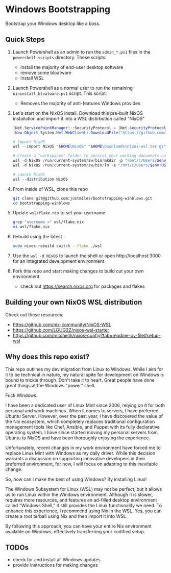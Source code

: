 # Windows Bootstrapping

Bootstrap your Windows desktop like a boss.

## Quick Steps

1. Launch Powershell as an admin to run the `admin_*.ps1` files in the `powershell_scripts` directory. These scripts:

    - install the majority of end-user desktop software
    - remove some bloatware
    - install WSL

2. Launch Powershell as a normal user to run the remaining `uininstall_bloatware.ps1` script. This script:

    - Removes the majority of anti-features Windows provides

3. Let's start on the NixOS install. Download this pre-built NixOS installation and import it into a WSL distirbution called "NixOS"
    
    ```powershell
    [Net.ServicePointManager]::SecurityProtocol = [Net.SecurityProtocolType]::Tls12
    (New-Object System.Net.WebClient).DownloadFile("https://github.com/nix-community/NixOS-WSL/releases/download/2311.5.3/nixos-wsl.tar.gz", "$HOME\Downloads\nixos-wsl.tar.gz")

    # Import NixOS
    wsl --import NixOS "$HOME\NixOS" "$HOME\Downloads\nixos-wsl.tar.gz" --version 2

    # Create a "workspaces" folder to persist your working documents outside of WSL
    wsl -d NixOS /run/current-system/sw/bin/mkdir -p "/mnt/c/Users/$env:USERNAME/Documents/workspaces"
    wsl -d NixOS /run/current-system/sw/bin/ln -s "/mnt/c/Users/$env:USERNAME/Documents/workspaces" "/home/nixos/workspaces"

    # Launch NixOS
    wsl --distribution NixOS
    ```

4. From inside of WSL, clone this repo
    
    ```bash
    git clone git@github.com:justmiles/bootstrapping-winblows.git
    cd bootstrapping-winblows
    ```

5. Update `wsl/flake.nix` to set your username 

    ```bash
    grep "username =" wsl/flake.nix
    vi wsl/flake.nix
    ```

6. Rebuild using the latest

    ```bash
    sudo nixos-rebuild switch --flake ./wsl
    ```

7. Use the `wsl -d NixOS` to launch the shell or open http://localhost:3000 for an integrated development environment

8. Fork this repo and start making changes to build out your own environment.

    - check out https://search.nixos.org for packages and flakes

## Building your own NixOS WSL distribution

Check out these resources:

- https://github.com/nix-community/NixOS-WSL
- https://github.com/LGUG2Z/nixos-wsl-starter
- https://github.com/mitchellh/nixos-config?tab=readme-ov-file#setup-wsl

## Why does this repo exist?

This repo outlines my dev migration from Linux to Windows. While I aim for it to be technical in nature, my natural spite for development on Windows is bound to trickle through. Don't take it to heart. Great people have done great things at the Windows "power" shell.

Fuck Windows.

I have been a dedicated user of Linux Mint since 2006, relying on it for both personal and work machines. When it comes to servers, I have preferred Ubuntu Server. However, over the past year, I have discovered the value of the Nix ecosystem, which completely replaces traditional configuration management tools like Chef, Ansible, and Puppet with its fully declarative operating system. I have since started moving my personal servers from Ubuntu to NixOS and have been thoroughly enjoying the experience.

Unfortunately, recent changes in my work environment have forced me to replace Linux Mint with Windows as my daily driver. While this decision warrants a discussion on supporting innovative developers in their preferred environment, for now, I will focus on adapting to this inevitable change.

So, how can I make the best of using Windows? By installing Linux!

The Windows Subsystem for Linux (WSL) may not be perfect, but it allows us to run Linux within the Windows environment. Although it is slower, requires more resources, and features an ad-filled desktop environment called "Windows Shell," it still provides the Linux functionality we need. To enhance this experience, I recommend using Nix in the WSL. Yes, you can create a root tarball using Nix and then import it into WSL.

By following this approach, you can have your entire Nix environment available on Windows, effectively transferring your codified setup.

## TODOs

- check for and install all Windows updates
- provide instructions for making changes
